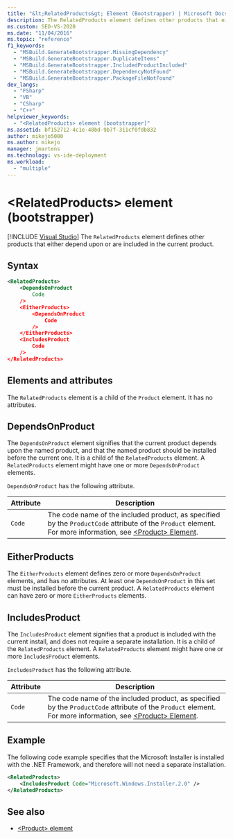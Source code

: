 ```yaml
---
title: "&lt;RelatedProducts&gt; Element (Bootstrapper) | Microsoft Docs"
description: The RelatedProducts element defines other products that either depend upon or are included in the current product.
ms.custom: SEO-VS-2020
ms.date: "11/04/2016"
ms.topic: "reference"
f1_keywords:
  - "MSBuild.GenerateBootstrapper.MissingDependency"
  - "MSBuild.GenerateBootstrapper.DuplicateItems"
  - "MSBuild.GenerateBootstrapper.IncludedProductIncluded"
  - "MSBuild.GenerateBootstrapper.DependencyNotFound"
  - "MSBuild.GenerateBootstrapper.PackageFileNotFound"
dev_langs:
  - "FSharp"
  - "VB"
  - "CSharp"
  - "C++"
helpviewer_keywords:
  - "<RelatedProducts> element [bootstrapper]"
ms.assetid: bf152712-4c1e-48bd-9b7f-311cf0fdb832
author: mikejo5000
ms.author: mikejo
manager: jmartens
ms.technology: vs-ide-deployment
ms.workload:
  - "multiple"
---
```

# &lt;RelatedProducts&gt; element (bootstrapper)

 [!INCLUDE [Visual Studio](~/includes/applies-to-version/vs-windows-only.md)]
The `RelatedProducts` element defines other products that either depend upon or are included in the current product.

## Syntax

```xml
<RelatedProducts>
    <DependsOnProduct
        Code
    />
    <EitherProducts>
        <DependsOnProduct
            Code
        />
    </EitherProducts>
    <IncludesProduct
        Code
    />
</RelatedProducts>
```

## Elements and attributes
 The `RelatedProducts` element is a child of the `Product` element. It has no attributes.

## DependsOnProduct
 The `DependsOnProduct` element signifies that the current product depends upon the named product, and that the named product should be installed before the current one. It is a child of the `RelatedProducts` element. A `RelatedProducts` element might have one or more `DependsOnProduct` elements.

 `DependsOnProduct` has the following attribute.

|Attribute|Description|
|---------------|-----------------|
|`Code`|The code name of the included product, as specified by the `ProductCode` attribute of the `Product` element. For more information, see [\<Product> Element](../deployment/product-element-bootstrapper.md).|

## EitherProducts
 The `EitherProducts` element defines zero or more `DependsOnProduct` elements, and has no attributes. At least one `DependsOnProduct` in this set must be installed before the current product. A `RelatedProducts` element can have zero or more `EitherProducts` elements.

## IncludesProduct
 The `IncludesProduct` element signifies that a product is included with the current install, and does not require a separate installation. It is a child of the `RelatedProducts` element. A `RelatedProducts` element might have one or more `IncludesProduct` elements.

 `IncludesProduct` has the following attribute.

|Attribute|Description|
|---------------|-----------------|
|`Code`|The code name of the included product, as specified by the `ProductCode` attribute of the `Product` element. For more information, see [\<Product> Element](../deployment/product-element-bootstrapper.md).|

## Example
 The following code example specifies that the Microsoft Installer is installed with the .NET Framework, and therefore will not need a separate installation.

```xml
<RelatedProducts>
    <IncludesProduct Code="Microsoft.Windows.Installer.2.0" />
</RelatedProducts>
```

## See also
- [\<Product> element](../deployment/product-element-bootstrapper.md)